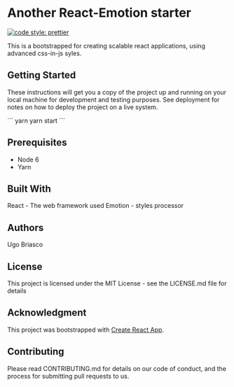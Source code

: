 # Another React-Emotion starter

[![code style: prettier](https://img.shields.io/badge/code_style-prettier-ff69b4.svg?style=flat-square)](https://github.com/prettier/prettier)

This is a bootstrapped for creating scalable react applications, using advanced css-in-js syles.

## Getting Started

These instructions will get you a copy of the project up and running on your local machine for development and testing purposes. See deployment for notes on how to deploy the project on a live system.

´´´
yarn
yarn start
´´´

## Prerequisites

- Node 6
- Yarn

## Built With

React - The web framework used
Emotion - styles processor

## Authors

Ugo Briasco

## License

This project is licensed under the MIT License - see the LICENSE.md file for details

## Acknowledgment

This project was bootstrapped with [Create React App](https://github.com/facebookincubator/create-react-app).

## Contributing

Please read CONTRIBUTING.md for details on our code of conduct, and the process for submitting pull requests to us.
